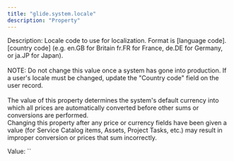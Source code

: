 ```yaml
---
title: "glide.system.locale"
description: "Property"
---
```


Description: Locale code to use for localization. Format is [language code].[country code] (e.g. en.GB for Britain fr.FR for France, de.DE for Germany, or ja.JP for Japan).<br/>
<br/>
NOTE: Do not change this value once a system has gone into production. If a user's locale must be changed, update the "Country code" field on the user record.<br/>
<br/>
The value of this property determines the system's default currency into which all prices are automatically converted before other sums or conversions are performed.<br/>
Changing this property after any price or currency fields have been given a value (for Service Catalog items, Assets, Project Tasks, etc.) may result in improper conversion or prices that sum incorrectly.

Value: ``